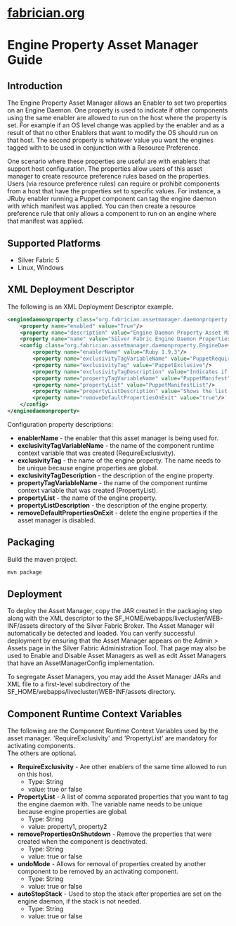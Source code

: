 [fabrician.org](http://fabrician.org/)
==========================================================================
Engine Property Asset Manager Guide
==========================================================================

Introduction
--------------------------------------
The Engine Property Asset Manager allows an Enabler to set two properties on an Engine Daemon.  One property is used to indicate if other components
using the same enabler are allowed to run on the host where the property is set. For example if an OS level change was applied by the enabler and as a result of that 
no other Enablers that want to modify the OS should run on that host. The second property is whatever value you want the engines tagged with to
be used in conjunction with a Resource Preference.  

One scenario where these properties are useful are with enablers that support host configuration.  The properties allow users of this asset manager
to create resource preference rules based on the properties.  Users (via resource preference rules) can require or prohibit components from a 
host that have the properties set to specific values.  For instance, a JRuby enabler running a Puppet component can tag the engine daemon with which manifest
was applied.  You can then create a resource preference rule that only allows a component to run on an engine where that manifest was applied.  


Supported Platforms
--------------------------------------
* Silver Fabric 5
* Linux, Windows


XML Deployment Descriptor
--------------------------------------
The following is an XML Deployment Descriptor example.

```XML
<enginedaemonproperty class="org.fabrician.assetmanager.daemonproperty.EngineProperty">
    <property name="enabled" value="True"/>
    <property name="description" value="Engine Daemon Property Asset Manager"/>
    <property name="name" value="Silver Fabric Engine Daemon Properties Asset Manager for Puppet"/>
    <config class="org.fabrician.assetmanager.daemonproperty.EngineDaemonPropertyConfig">
        <property name="enablerName" value="Ruby 1.9.3"/>  
        <property name="exclusivityTagVariableName" value="PuppetRequireExclusivity"/>      
        <property name="exclusivityTag" value="PuppetExclusive"/>        
        <property name="exclusivityTagDescription" value="Indicates if more than one Puppet Manifest can be applied to this host"/>        
        <property name="propertyTagVariableName" value="PuppetManifest"/>
        <property name="propertyList" value="PuppetManifestList"/>
        <property name="propertyListDescription" value="Shows the list of Puppet Manifests applied to this host"/>
        <property name="removeDefaultPropertiesOnExit" value="true"/>
    </config>
</enginedaemonproperty>
```
Configuration property descriptions:

* **enablerName** - the enabler that this asset manager is being used for.
* **exclusivityTagVariableName** - the name of the component runtime context variable that was created (RequireExclusivity).
* **exclusivityTag** - the name of the engine property. The name needs to be unique because engine properties are global.
* **exclusivityTagDescription** - the description of the engine property.
* **propertyTagVariableName** - the name of the component runtime context variable that was created (PropertyList).
* **propertyList** - the name of the engine property. 
* **propertyListDescription** - the description of the engine property.
* **removeDefaultPropertiesOnExit** - delete the engine properties if the asset manager is disabled.


Packaging
--------------------------------------
Build the maven project.

```bash
mvn package
```

Deployment
--------------------------------------
To deploy the Asset Manager, copy the JAR created in the packaging step along with the XML descriptor to the 
SF_HOME/webapps/livecluster/WEB-INF/assets directory of the Silver Fabric Broker. The Asset Manager will automatically be
detected and loaded. You can verify successful deployment by ensuring that the Asset Manager appears on the Admin > Assets page in the 
Silver Fabric Administration Tool. That page may also be used to Enable and Disable Asset Managers as well as edit Asset
Managers that have an AssetManagerConfig implementation. 

To segregate Asset Managers, you may add the Asset Manager JARs and XML file to a first-level subdirectory of the SF_HOME/webapps/livecluster/WEB-INF/assets directory.


Component Runtime Context Variables
--------------------------------------
The following are the Component Runtime Context Variables used by the asset manager.  'RequireExclusivity' and 'PropertyList' are mandatory for activating components.  
The others are optional. 

* **RequireExclusivity** - Are other enablers of the same time allowed to run on this host. 
    * Type: String
    * value: true or false
* **PropertyList** - A list of comma separated properties that you want to tag the engine daemon with. The variable name needs to be unique because engine properties are global. 
    * Type: String
    * value: property1, property2
* **removePropertiesOnShutdown** - Remove the properties that were created when the component is deactivated.
    * Type: String
    * value: true or false
* **undoMode** - Allows for removal of properties created by another component to be removed by an activating component. 
    * Type: String
    * value: true or false    
* **autoStopStack** - Used to stop the stack after properties are set on the engine daemon, if the stack is not needed. 
    * Type: String
    * value: true or false



